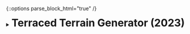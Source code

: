 {::options parse_block_html="true" /}
<details>
  <summary><h1 style="display:inline">Terraced Terrain Generator (2023)</h1></summary>

![](assets/images/portfolio/ttg.gif)

[Terraced Terrain Generator (TTG)](http://ttg.matheusamazonas.net){:target="_blank"} is a free Unity tool for procedural generation of terraced terrain meshes like the ones in the picture above. Its first version (1.0.0) was released in April 2023, and I'm currently working on its next version (1.1.0).

TTG's development process is documented on the following blog posts:
- [Developing a Terraced Terrain Generator](https://matheusamazonas.net/blog/2023/04/08/ttg){:target="_blank"}  
- [Terraced Terrain Generator performance improvements](https://matheusamazonas.net/blog/2023/04/09/ttg-performance){:target="_blank"}  

Terraced Terrain Generator is distributed under the terms of the MIT [license](https://github.com/matheusamazonas/TTG/blob/master/LICENSE){:target="_blank"}.

Role: Game Developer, Project Manager  
Team size: 1  
Platform: Unity tool  
Engine/Language: Unity/C#  
Package: [TTG on OpenUPM](https://openupm.com/packages/com.sneakysquirrellabs.terracedterraingenerator/){:target="_blank"}  
Project management: [TTG on Trello](https://trello.com/b/cFRtgqal/terracted-terrain-generator){:target="_blank"}  
Source code: [TTG on GitHub](https://github.com/matheusamazonas/TTG){:target="_blank"}  
</details>